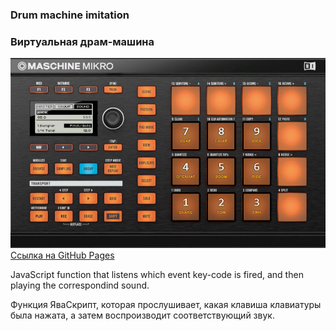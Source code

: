 ### Drum machine imitation

### Виртуальная драм-машина

![screenshot of sample](img/readme-preview-image.jpg)
[Ссылка на GitHub Pages](https://likesatie.github.io/Maschine-Mikro-drum-kit-JS-HTML-CSS/)

JavaScript function that listens which event key-code is fired, and then playing the correspondind sound.

Функция ЯваСкрипт, которая прослушивает, какая клавиша клавиатуры была нажата, а затем воспроизводит соответствующий звук.
